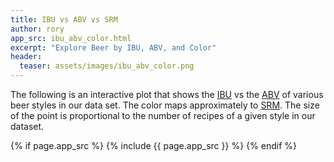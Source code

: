 ```yaml
---
title: IBU vs ABV vs SRM
author: rory
app_src: ibu_abv_color.html
excerpt: "Explore Beer by IBU, ABV, and Color"
header:
  teaser: assets/images/ibu_abv_color.png
---
```


The following is an interactive plot that shows the [IBU](https://en.wikipedia.org/wiki/Beer_measurement#Bitterness) vs the [ABV](https://en.wikipedia.org/wiki/Alcohol_by_volume) of various beer styles in our data set. The color maps approximately to [SRM](https://en.wikipedia.org/wiki/Standard_Reference_Method). The size of the point is proportional to the number of recipes of a given style in our dataset.

{% if page.app_src %}
  {% include {{ page.app_src }} %}
{% endif %}

